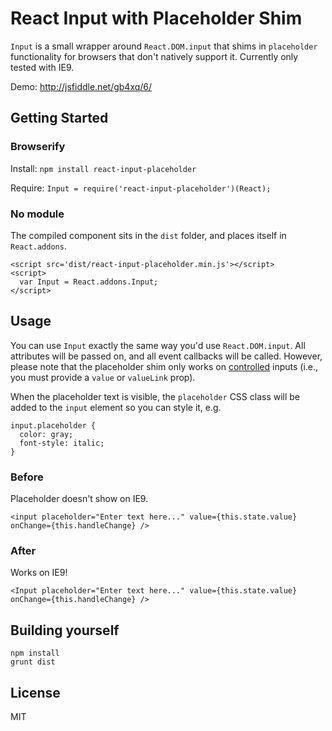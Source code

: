 React Input with Placeholder Shim
=======================

`Input` is a small wrapper around `React.DOM.input` that shims in `placeholder` functionality for browsers that don't natively support it. Currently only tested with IE9.

Demo: http://jsfiddle.net/gb4xq/6/

## Getting Started

### Browserify

Install: `npm install react-input-placeholder`

Require: `Input = require('react-input-placeholder')(React);`

### No module

The compiled component sits in the `dist` folder, and places itself in `React.addons`.

```
<script src='dist/react-input-placeholder.min.js'></script>
<script>
  var Input = React.addons.Input;
</script>
```

## Usage

You can use `Input` exactly the same way you'd use `React.DOM.input`. All attributes will be passed on, and all event callbacks will be called. However, please note that the placeholder shim only works on [controlled](http://facebook.github.io/react/docs/forms.html#controlled-components) inputs (i.e., you must provide a `value` or `valueLink` prop).

When the placeholder text is visible, the `placeholder` CSS class will be added to the `input` element so you can style it, e.g.
```
input.placeholder {
  color: gray;
  font-style: italic;
}
```

### Before

Placeholder doesn't show on IE9.

```
<input placeholder="Enter text here..." value={this.state.value} onChange={this.handleChange} />
```

### After

Works on IE9!

```
<Input placeholder="Enter text here..." value={this.state.value} onChange={this.handleChange} />
```

## Building yourself

```
npm install
grunt dist
```

## License

MIT
